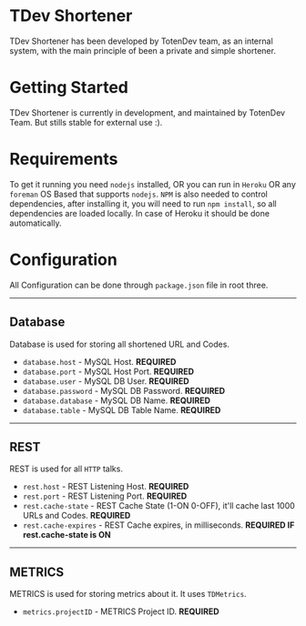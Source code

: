 TDev Shortener
=========================

TDev Shortener has been developed by TotenDev team, as an internal system, with the main principle of been a private and simple shortener.


Getting Started
=========
TDev Shortener is currently in development, and maintained by TotenDev Team. But stills stable for external use :).

Requirements
=========

To get it running you need `nodejs` installed, OR you can run in `Heroku` OR any `foreman` OS Based that supports `nodejs`.
`NPM` is also needed to control dependencies, after installing it, you will need to run `npm install`, so all dependencies are loaded locally. In case of Heroku it should be done automatically.


Configuration
========
All Configuration can be done through `package.json` file in root three.

---
## Database ##
Database is used for storing all shortened URL and Codes.
- `database.host` - MySQL Host. **REQUIRED**
- `database.port` - MySQL Host Port. **REQUIRED**
- `database.user` - MySQL DB User. **REQUIRED**
- `database.password` - MySQL DB Password. **REQUIRED**
- `database.database` - MySQL DB Name. **REQUIRED**
- `database.table` - MySQL DB Table Name. **REQUIRED**

---
## REST ##
REST is used for all `HTTP` talks. 
- `rest.host` - REST Listening Host. **REQUIRED**
- `rest.port` - REST Listening Port. **REQUIRED**
- `rest.cache-state` - REST Cache State (1-ON 0-OFF), it'll cache last 1000 URLs and Codes. **REQUIRED**
- `rest.cache-expires` - REST Cache expires, in milliseconds. **REQUIRED IF rest.cache-state is ON**

---
## METRICS ##
METRICS is used for storing metrics about it. It uses `TDMetrics`.
- `metrics.projectID` - METRICS Project ID. **REQUIRED**